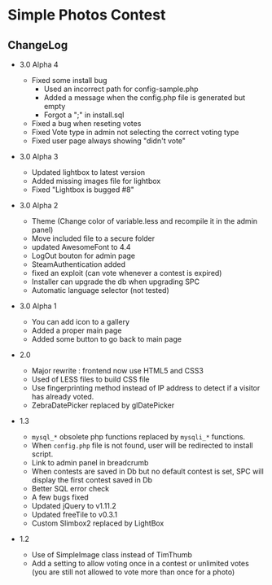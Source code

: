 Simple Photos Contest
==========

ChangeLog
--------

* 3.0 Alpha 4
  - Fixed some install bug
    - Used an incorrect path for config-sample.php
    - Added a message when the config.php file is generated but empty
    - Forgot a ";" in install.sql
  - Fixed a bug when reseting votes
  - Fixed Vote type in admin not selecting the correct voting type
  - Fixed user page always showing "didn't vote"


* 3.0 Alpha 3
  - Updated lightbox to latest version
  - Added missing images file for lightbox
  - Fixed "Lightbox is bugged #8"


* 3.0 Alpha 2
  - Theme (Change color of variable.less and recompile it in the admin panel)
  - Move included file to a secure folder
  - updated AwesomeFont to 4.4
  - LogOut bouton for admin page
  - SteamAuthentication added
  - fixed an exploit (can vote whenever a contest is expired)
  - Installer can upgrade the db when upgrading SPC
  - Automatic language selector (not tested)


* 3.0 Alpha 1
  - You can add icon to a gallery
  - Added a proper main page
  - Added some button to go back to main page


* 2.0
	- Major rewrite : frontend now use HTML5 and CSS3
	- Used of LESS files to build CSS file
	- Use fingerprinting method instead of IP address to detect if a visitor has already voted.
	- ZebraDatePicker replaced by glDatePicker


* 1.3
	- `mysql_*` obsolete php functions replaced by `mysqli_*` functions.
	- When `config.php` file is not found, user will be redirected to install script.
	- Link to admin panel in breadcrumb
	- When contests are saved in Db but no default contest is set, SPC will display the first contest saved in Db
	- Better SQL error check
	- A few bugs fixed
	- Updated jQuery to v1.11.2
	- Updated freeTile to v0.3.1
	- Custom Slimbox2 replaced by LightBox

  
* 1.2
  - Use of SimpleImage class instead of TimThumb
  - Add a setting to allow voting once in a contest or unlimited votes (you are still not allowed to vote more than once for a photo)
